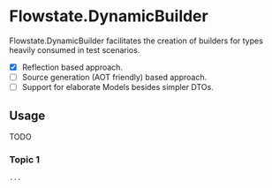 # Flowstate.DynamicBuilder

Flowstate.DynamicBuilder facilitates the creation of builders for types heavily consumed in test scenarios.

- [x] Reflection based approach.
- [ ] Source generation (AOT friendly) based approach.
- [ ] Support for elaborate Models besides simpler DTOs.

## Usage

TODO

### Topic 1
``` 
...
```
